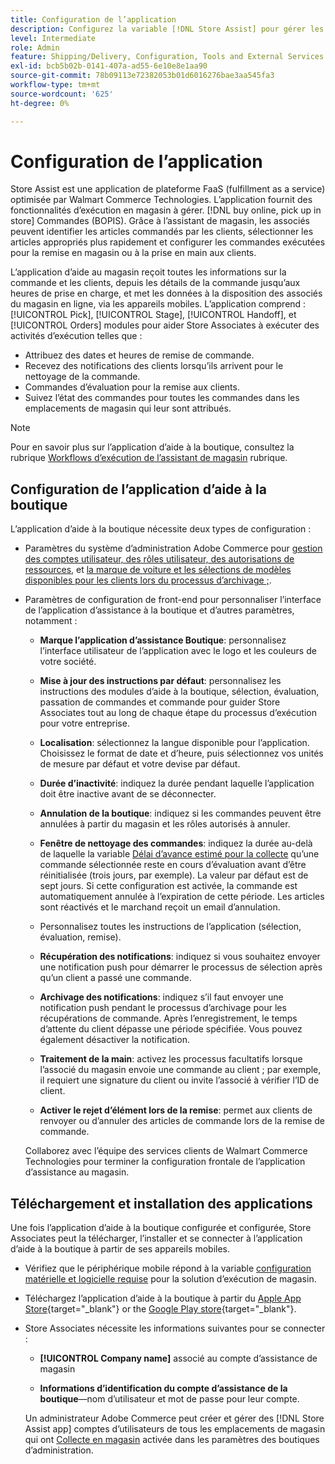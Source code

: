 ```yaml
---
title: Configuration de l’application
description: Configurez la variable [!DNL Store Assist] pour gérer les processus d’exécution de magasin de bout en bout et les processus d’achat en ligne, sélectionnez dans les commandes de magasin.
level: Intermediate
role: Admin
feature: Shipping/Delivery, Configuration, Tools and External Services
exl-id: bcb5b02b-0141-407a-ad55-6e10e8e1aa90
source-git-commit: 78b09113e72382053b01d6016276bae3aa545fa3
workflow-type: tm+mt
source-wordcount: '625'
ht-degree: 0%

---
```


# Configuration de l’application

Store Assist est une application de plateforme FaaS (fulfillment as a service) optimisée par Walmart Commerce Technologies. L’application fournit des fonctionnalités d’exécution en magasin à gérer. [!DNL buy online, pick up in store] Commandes (BOPIS). Grâce à l’assistant de magasin, les associés peuvent identifier les articles commandés par les clients, sélectionner les articles appropriés plus rapidement et configurer les commandes exécutées pour la remise en magasin ou à la prise en main aux clients.

L’application d’aide au magasin reçoit toutes les informations sur la commande et les clients, depuis les détails de la commande jusqu’aux heures de prise en charge, et met les données à la disposition des associés du magasin en ligne, via les appareils mobiles. L’application comprend : [!UICONTROL Pick], [!UICONTROL Stage], [!UICONTROL Handoff], et [!UICONTROL Orders] modules pour aider Store Associates à exécuter des activités d’exécution telles que :

- Attribuez des dates et heures de remise de commande.
- Recevez des notifications des clients lorsqu’ils arrivent pour le nettoyage de la commande.
- Commandes d’évaluation pour la remise aux clients.
- Suivez l’état des commandes pour toutes les commandes dans les emplacements de magasin qui leur sont attribués.

>[!NOTE]
>
>Pour en savoir plus sur l’application d’aide à la boutique, consultez la rubrique [Workflows d’exécution de l’assistant de magasin](store-assist-modules.md) rubrique.

## Configuration de l’application d’aide à la boutique

L’application d’aide à la boutique nécessite deux types de configuration :

- Paramètres du système d’administration Adobe Commerce pour [gestion des comptes utilisateur, des rôles utilisateur, des autorisations de ressources](user-setup.md), et [la marque de voiture et les sélections de modèles disponibles pour les clients lors du processus d’archivage ;](check-in-experience-setup.md).

- Paramètres de configuration de front-end pour personnaliser l’interface de l’application d’assistance à la boutique et d’autres paramètres, notamment :

   - **Marque l’application d’assistance Boutique**: personnalisez l’interface utilisateur de l’application avec le logo et les couleurs de votre société.

   - **Mise à jour des instructions par défaut**: personnalisez les instructions des modules d’aide à la boutique, sélection, évaluation, passation de commandes et commande pour guider Store Associates tout au long de chaque étape du processus d’exécution pour votre entreprise.

   - **Localisation**: sélectionnez la langue disponible pour l’application. Choisissez le format de date et d’heure, puis sélectionnez vos unités de mesure par défaut et votre devise par défaut.

   - **Durée d’inactivité**: indiquez la durée pendant laquelle l’application doit être inactive avant de se déconnecter.

   - **Annulation de la boutique**: indiquez si les commandes peuvent être annulées à partir du magasin et les rôles autorisés à annuler.

   - **Fenêtre de nettoyage des commandes**: indiquez la durée au-delà de laquelle la variable [Délai d’avance estimé pour la collecte](enable-general.md#delivery-method-title-configuration) qu’une commande sélectionnée reste en cours d’évaluation avant d’être réinitialisée (trois jours, par exemple). La valeur par défaut est de sept jours. Si cette configuration est activée, la commande est automatiquement annulée à l’expiration de cette période. Les articles sont réactivés et le marchand reçoit un email d’annulation.

   - Personnalisez toutes les instructions de l’application (sélection, évaluation, remise).

   - **Récupération des notifications**: indiquez si vous souhaitez envoyer une notification push pour démarrer le processus de sélection après qu’un client a passé une commande.

   - **Archivage des notifications**: indiquez s’il faut envoyer une notification push pendant le processus d’archivage pour les récupérations de commande. Après l’enregistrement, le temps d’attente du client dépasse une période spécifiée. Vous pouvez également désactiver la notification.

   - **Traitement de la main**: activez les processus facultatifs lorsque l’associé du magasin envoie une commande au client ; par exemple, il requiert une signature du client ou invite l’associé à vérifier l’ID de client.

   - **Activer le rejet d’élément lors de la remise**: permet aux clients de renvoyer ou d’annuler des articles de commande lors de la remise de commande.

  Collaborez avec l’équipe des services clients de Walmart Commerce Technologies pour terminer la configuration frontale de l’application d’assistance au magasin.

## Téléchargement et installation des applications

Une fois l’application d’aide à la boutique configurée et configurée, Store Associates peut la télécharger, l’installer et se connecter à l’application d’aide à la boutique à partir de ses appareils mobiles.

- Vérifiez que le périphérique mobile répond à la variable [configuration matérielle et logicielle requise](solution-requirements.md#store-assist-app-requirements) pour la solution d’exécution de magasin.

- Téléchargez l’application d’aide à la boutique à partir du [Apple App Store](https://apps.apple.com/us/app/store-assist-by-walmart/id1609281539){target="_blank"} or the [Google Play store](https://play.google.com/store/apps/details?id=com.walmart.faas.storeassist){target="_blank"}.

- Store Associates nécessite les informations suivantes pour se connecter :

   - **[!UICONTROL Company name]** associé au compte d’assistance de magasin

   - **Informations d’identification du compte d’assistance de la boutique**—nom d’utilisateur et mot de passe pour leur compte.

  Un administrateur Adobe Commerce peut créer et gérer des [!DNL Store Assist app] comptes d’utilisateurs de tous les emplacements de magasin qui ont [Collecte en magasin](merchant-store-configuration.md#pickup-location-configuration) activée dans les paramètres des boutiques d’administration.
